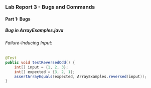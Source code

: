 ### Lab Report 3 - Bugs and Commands

#### Part 1: Bugs

##### Bug in ArrayExamples.java

###### Failure-Inducing Input:
```java
@Test
public void testReversedOdd() {
    int[] input = {1, 2, 3};
    int[] expected = {3, 2, 1};
    assertArrayEquals(expected, ArrayExamples.reversed(input));
}
